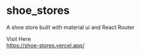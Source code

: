 # shoe_stores
 A shoe store built with material ui and React Router
 
 Visit Here  
 https://shoe-stores.vercel.app/
